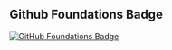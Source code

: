 ## Github Foundations Badge

[![GitHub Foundations Badge](https://images.credly.com/size/340x340/images/2e2b966b-fd55-4192-9141-7e5674f53ca8/github-foundations.png)](https://www.credly.com/badges/2e2b966b-fd55-4192-9141-7e5674f53ca8/public_url)

<!--
**mehmetcangulseroglu/mehmetcangulseroglu** is a ✨ _special_ ✨ repository because its `README.md` (this file) appears on your GitHub profile.

Here are some ideas to get you started:

- 🔭 I’m currently working on ...
- 🌱 I’m currently learning ...
- 👯 I’m looking to collaborate on ...
- 🤔 I’m looking for help with ...
- 💬 Ask me about ...
- 📫 How to reach me: ...
- 😄 Pronouns: ...
- ⚡ Fun fact: ...
-->
